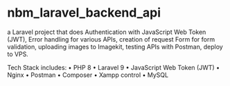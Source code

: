 # nbm_laravel_backend_api
 a Laravel project that does Authentication with JavaScript Web Token (JWT), Error handling for various APIs,  creation of request Form for form validation, uploading images to Imagekit, testing APIs with Postman, deploy to VPS. 

 

Tech Stack includes:
• PHP 8
• Laravel 9
• JavaScript Web Token (JWT)
• Nginx
• Postman
• Composer
• Xampp control
• MySQL
